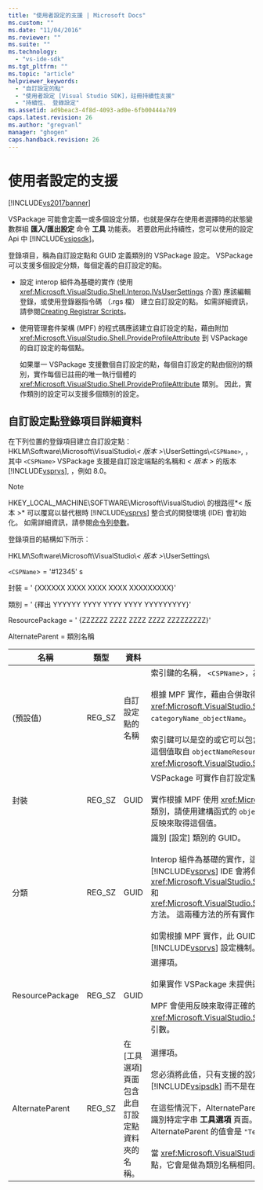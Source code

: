 ```yaml
---
title: "使用者設定的支援 | Microsoft Docs"
ms.custom: ""
ms.date: "11/04/2016"
ms.reviewer: ""
ms.suite: ""
ms.technology: 
  - "vs-ide-sdk"
ms.tgt_pltfrm: ""
ms.topic: "article"
helpviewer_keywords: 
  - "自訂設定的點"
  - "使用者設定 [Visual Studio SDK]，註冊持續性支援"
  - "持續性、 登錄設定"
ms.assetid: ad9beac3-4f8d-4093-ad0e-6fb00444a709
caps.latest.revision: 26
ms.author: "gregvanl"
manager: "ghogen"
caps.handback.revision: 26
---
```

# 使用者設定的支援
[!INCLUDE[vs2017banner](../../code-quality/includes/vs2017banner.md)]

VSPackage 可能會定義一或多個設定分類，也就是保存在使用者選擇時的狀態變數群組 **匯入\/匯出設定** 命令 **工具** 功能表。 若要啟用此持續性，您可以使用的設定 Api 中 [!INCLUDE[vsipsdk](../../extensibility/includes/vsipsdk_md.md)]。  
  
 登錄項目，稱為自訂設定點和 GUID 定義類別的 VSPackage 設定。 VSPackage 可以支援多個設定分類，每個定義的自訂設定的點。  
  
-   設定 interop 組件為基礎的實作 \(使用 <xref:Microsoft.VisualStudio.Shell.Interop.IVsUserSettings> 介面\) 應該編輯登錄，或使用登錄器指令碼 （.rgs 檔） 建立自訂設定的點。 如需詳細資訊，請參閱[Creating Registrar Scripts](/visual-cpp/atl/creating-registrar-scripts)。  
  
-   使用管理套件架構 \(MPF\) 的程式碼應該建立自訂設定的點，藉由附加 <xref:Microsoft.VisualStudio.Shell.ProvideProfileAttribute> 到 VSPackage 的自訂設定的每個點。  
  
     如果單一 VSPackage 支援數個自訂設定的點，每個自訂設定的點由個別的類別，實作每個已註冊的唯一執行個體的 <xref:Microsoft.VisualStudio.Shell.ProvideProfileAttribute> 類別。 因此，實作類別的設定可以支援多個類別的設定。  
  
## 自訂設定點登錄項目詳細資料  
 在下列位置的登錄項目建立自訂設定點︰ HKLM\\Software\\Microsoft\\VisualStudio\\*\< 版本 \>*\\UserSettings\\`<CSPName>`, ，其中 `<CSPName>` VSPackage 支援是自訂設定端點的名稱和 *\< 版本 \>* 的版本 [!INCLUDE[vsprvs](../../code-quality/includes/vsprvs_md.md)], ，例如 8.0。  
  
> [!NOTE]
>  HKEY\_LOCAL\_MACHINE\\SOFTWARE\\Microsoft\\VisualStudio\\ 的根路徑*\< 版本 \>* 可以覆寫以替代根時 [!INCLUDE[vsprvs](../../code-quality/includes/vsprvs_md.md)] 整合式的開發環境 \(IDE\) 會初始化。 如需詳細資訊，請參閱[命令列參數](../../extensibility/command-line-switches-visual-studio-sdk.md)。  
  
 登錄項目的結構如下所示︰  
  
 HKLM\\Software\\Microsoft\\VisualStudio\\*\< 版本 \>*\\UserSettings\\  
  
 `<CSPName`\> \= '\#12345' s  
  
 封裝 \= ' {XXXXXX XXXX XXXX XXXX XXXXXXXXX}'  
  
 類別 \= ' {釋出 YYYYYY YYYY YYYY YYYY YYYYYYYYY}'  
  
 ResourcePackage \= ' {ZZZZZZ ZZZZ ZZZZ ZZZZ ZZZZZZZZZ}'  
  
 AlternateParent \= 類別名稱  
  
|名稱|類型|資料|描述|  
|--------|--------|--------|--------|  
|\(預設值\)|REG\_SZ|自訂設定點的名稱|索引鍵的名稱， `<CSPName`\>，為自訂設定點的未當地語系化的名稱。<br /><br /> 根據 MPF 實作，藉由合併取得的索引鍵名稱 `categoryName` 和 `objectName` 引數的 <xref:Microsoft.VisualStudio.Shell.ProvideProfileAttribute> 建構函式到 `categoryName_objectName`。<br /><br /> 索引鍵可以是空的或它可以包含在附屬 DLL 中的當地語系化字串的參考識別碼。 這個值取自 `objectNameResourceID` 引數 <xref:Microsoft.VisualStudio.Shell.ProvideProfileAttribute> 建構函式。|  
|封裝|REG\_SZ|GUID|VSPackage 可實作自訂設定點的 GUID。<br /><br /> 實作根據 MPF 使用 <xref:Microsoft.VisualStudio.Shell.ProvideProfileAttribute> 類別，請使用建構函式的 `objectType` 引數包含 VSPackage <xref:System.Type> 和反映來取得這個值。|  
|分類|REG\_SZ|GUID|識別 \[設定\] 類別的 GUID。<br /><br /> Interop 組件為基礎的實作，這個值可以是任意選擇的 GUID，其 [!INCLUDE[vsprvs](../../code-quality/includes/vsprvs_md.md)] IDE 會將傳遞至 <xref:Microsoft.VisualStudio.Shell.Interop.IVsUserSettings.ExportSettings%2A> 和 <xref:Microsoft.VisualStudio.Shell.Interop.IVsUserSettings.ImportSettings%2A> 方法。 這兩種方法的所有實作應該先都確認其 GUID 引數。<br /><br /> 如需根據 MPF 實作，此 GUID 藉由取得 <xref:System.Type> 類別實作的 [!INCLUDE[vsprvs](../../code-quality/includes/vsprvs_md.md)] 設定機制。|  
|ResourcePackage|REG\_SZ|GUID|選擇項。<br /><br /> 如果實作 VSPackage 未提供這些附屬 DLL 包含路徑的當地語系化字串。<br /><br /> MPF 會使用反映來取得正確的資源 VSPackage，所以 <xref:Microsoft.VisualStudio.Shell.ProvideProfileAttribute> 類別並不會設定這個引數。|  
|AlternateParent|REG\_SZ|在 \[工具選項\] 頁面包含此自訂設定點資料夾的名稱。|選擇項。<br /><br /> 您必須將此值，只有支援的設定實作 **工具選項** 使用持續性機制中的頁面 [!INCLUDE[vsipsdk](../../extensibility/includes/vsipsdk_md.md)] 而不是在儲存狀態的自動化模型的機制。<br /><br /> 在這些情況下，AlternateParent 機碼中的值是 `topic` 區段 `topic.sub-topic` 用來識別特定字串 **工具選項** 頁面。 例如，對於 **工具選項** 頁面 `"TextEditor.Basic"` AlternateParent 的值會是 `"TextEditor"`。<br /><br /> 當 <xref:Microsoft.VisualStudio.Shell.ProvideProfileAttribute> 會產生自訂設定的點，它會是做為類別名稱相同。|